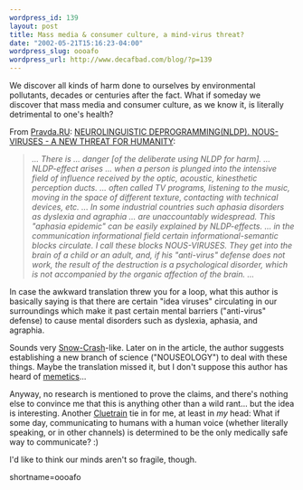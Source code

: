 ```yaml
--- 
wordpress_id: 139
layout: post
title: Mass media & consumer culture, a mind-virus threat?
date: "2002-05-21T15:16:23-04:00"
wordpress_slug: oooafo
wordpress_url: http://www.decafbad.com/blog/?p=139
---
```

<p>We discover all kinds of harm done to ourselves by environmental pollutants, decades or centuries after the fact.  What if someday we discover that mass media and consumer culture, as we know it, is literally detrimental to one's health?</p>
<p>From <a href="http://english.pravda.ru">Pravda.RU</a>: <a href="http://english.pravda.ru/main/2002/05/21/29062.html">NEUROLINGUISTIC DEPROGRAMMING(NLDP). NOUS-VIRUSES - A NEW THREAT FOR HUMANITY</a>:<blockquote><i>... There is ... danger [of the deliberate using NLDP for harm]. ... NLDP-effect arises ... when a person is plunged into the intensive field of influence received by the optic, acoustic, kinesthetic perception ducts. ... often called TV programs, listening to the music, moving in the space of different texture, contacting with technical devices, etc.  ... In some industrial countries such aphasia disorders as dyslexia and agraphia ... are unaccountably widespread. This "aphasia epidemic" can be easily explained by NLDP-effects. ...  in the communication informational field certain informational-semantic blocks circulate. I call these blocks NOUS-VIRUSES. They get into the brain of a child or an adult, and, if his "anti-virus" defense does not work, the result of the destruction is a psychological disorder, which is not accompanied by the organic affection of the brain. ... </i></blockquote>In case the awkward translation threw you for a loop, what this author is basically saying is that there are certain "idea viruses" circulating in our surroundings which make it past certain mental barriers ("anti-virus" defense) to cause mental disorders such as dyslexia, aphasia, and agraphia.</p>
<p>Sounds very <a href="http://www.amazon.com/exec/obidos/ASIN/0553380958/0xdecafbad-20">Snow-Crash</a>-like.  Later on in the article, the author suggests establishing a new branch of science ("NOUSEOLOGY") to deal with these things.  Maybe the translation missed it, but I don't suppose this author has heard of <a href="http://www.amazon.com/exec/obidos/ASIN/0192860925/0xdecafbad-20">memetics</a>...</p>
<p>Anyway, no research is mentioned to prove the claims, and there's nothing else to convince me that this is anything other than a wild rant... but the idea is interesting.  Another <a href="http://www.amazon.com/exec/obidos/ASIN/0738204315/0xdecafbad-20">Cluetrain</a> tie in for me, at least in <i>my</i> head:  What if some day, communicating to humans with a human voice (whether literally speaking, or in other channels) is determined to be the only medically safe way to communicate?  :)</p>
<p>I'd like to think our minds aren't so fragile, though.</p>
<!--more-->
shortname=oooafo
